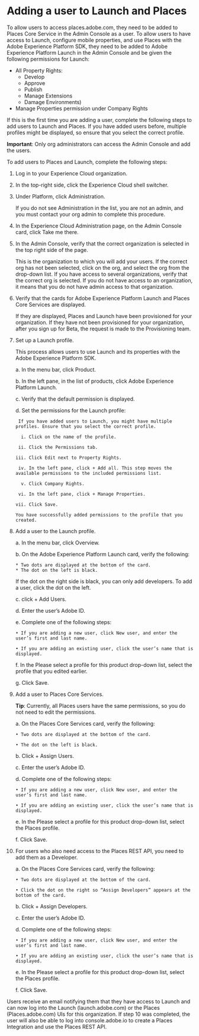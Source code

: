 # Adding a user to Launch and Places

To allow users to access places.adobe.com, they need to be added to Places Core Service in the Admin Console as a user. To allow users to have access to Launch, configure mobile properties, and use Places with the Adobe Experience Platform SDK, they need to be added to Adobe Experience Platform Launch in the Admin Console and be given the following permissions for Launch:

* All Property Rights:
  * Develop
  * Approve
  * Publish
  * Manage Extensions
  * Damage Environments\)
* Manage Properties permission under Company Rights 

If this is the first time you are adding a user, complete the following steps to add users to Launch and Places. If you have added users before, multiple profiles might be displayed, so ensure that you select the correct profile.

**Important**: Only org administrators can access the Admin Console and add the users.

To add users to Places and Launch, complete the following steps:

1. Log in to your Experience Cloud organization.
2. In the top-right side, click the Experience Cloud shell switcher.
3. Under Platform, click Administration.

   If you do not see Administration in the list, you are not an admin, and you must contact your org admin to complete this procedure.

4. In the Experience Cloud Administration page, on the Admin Console card, click Take me there.
5. In the Admin Console, verify that the correct organization is selected in the top right side of the page.

   This is the organization to which you will add your users. If the correct org has not been selected, click on the org, and select the org from the drop-down list. If you have access to several organizations, verify that the correct org is selected. If you do not have access to an organization, it means that you do not have admin access to that organization.

6. Verify that the cards for Adobe Experience Platform Launch and Places Core Services are displayed.

   If they are displayed, Places and Launch have been provisioned for your organization. If they have not been provisioned for your organization, after you sign up for Beta, the request is made to the Provisioning team.

7. Set up a Launch profile.

   This process allows users to use Launch and its properties with the Adobe Experience Platform SDK.

     a. In the menu bar, click Product.

     b. In the left pane, in the list of products, click Adobe Experience Platform Launch.

     c. Verify that the default permission is displayed.

     d. Set the permissions for the Launch profile:

        If you have added users to Launch, you might have multiple profiles. Ensure that you select the correct profile.

         i. Click on the name of the profile.

        ii. Click the Permissions tab.
     
       iii. Click Edit next to Property Rights.

        iv. In the left pane, click + Add all. This step moves the available permissions to the included permissions list.

         v. Click Company Rights.
 
        vi. In the left pane, click + Manage Properties.
 
       vii. Click Save.

       You have successfully added permissions to the profile that you created.

8. Add a user to the Launch profile.

   a. In the menu bar, click Overview.

   b. On the Adobe Experience Platform Launch card, verify the following:

       * Two dots are displayed at the bottom of the card.
       * The dot on the left is black.

     If the dot on the right side is black, you can only add developers. To add a user, click the dot on the left.

   c. click + Add Users.

   d. Enter the user’s Adobe ID.

   e. Complete one of the following steps:

       • If you are adding a new user, click New user, and enter the user’s first and last name.

       • If you are adding an existing user, click the user’s name that is displayed.

   f. In the Please select a profile for this product drop-down list, select the profile that you edited earlier.

   g. Click Save.

9. Add a user to Places Core Services.

   **Tip**: Currently, all Places users have the same permissions, so you do not need to edit the permissions.

   a. On the Places Core Services card, verify the following:

       • Two dots are displayed at the bottom of the card.

       • The dot on the left is black.

   b. Click + Assign Users.

   c. Enter the user’s Adobe ID.

   d. Complete one of the following steps:

       • If you are adding a new user, click New user, and enter the user’s first and last name.

       • If you are adding an existing user, click the user’s name that is displayed.

   e. In the Please select a profile for this product drop-down list, select the Places profile.

   f. Click Save.

10. For users who also need access to the Places REST API, you need to add them as a Developer.

    a. On the Places Core Services card, verify the following:

        • Two dots are displayed at the bottom of the card.

        • Click the dot on the right so “Assign Developers” appears at the bottom of the card.

    b. Click + Assign Developers.

    c. Enter the user’s Adobe ID.

    d. Complete one of the following steps:

        • If you are adding a new user, click New user, and enter the user’s first and last name.

        • If you are adding an existing user, click the user’s name that is displayed.

    e. In the Please select a profile for this product drop-down list, select the Places profile.

    f. Click Save.

Users receive an email notifying them that they have access to Launch and can now log into the Launch \(launch.adobe.com\) or the Places \(Places.adobe.com\) UIs for this organization. If step 10 was completed, the user will also be able to log into console.adobe.io to create a Places Integration and use the Places REST API.

